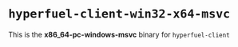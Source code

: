 # `hyperfuel-client-win32-x64-msvc`

This is the **x86_64-pc-windows-msvc** binary for `hyperfuel-client`
